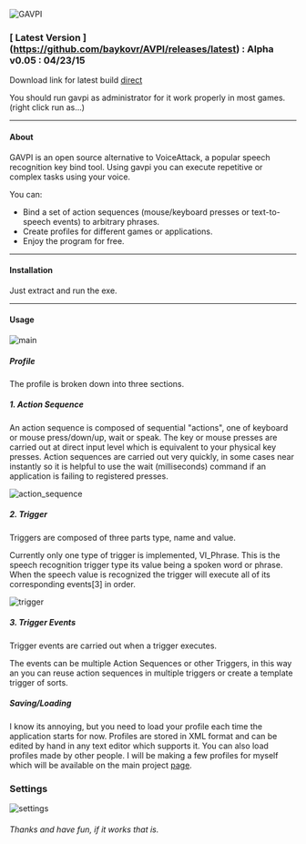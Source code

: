 ![GAVPI](https://raw.githubusercontent.com/baykovr/AVPI/master/img/gavpi.png)

### [ Latest Version ] (https://github.com/baykovr/AVPI/releases/latest)  : Alpha v0.05 : 04/23/15

Download link for latest build [direct](https://github.com/baykovr/AVPI/releases/download/0.05/GAVPI_v0.05.zip)

You should run gavpi as administrator for it work properly in most games. (right click run as...)

*** 

#### About

GAVPI is an open source alternative to VoiceAttack, a popular speech recognition key bind tool. Using gavpi you can execute repetitive or complex tasks using your voice.

You can:
+ Bind a set of action sequences (mouse/keyboard presses or text-to-speech events) to arbitrary phrases.
+ Create profiles for different games or applications.
+ Enjoy the program for free.

***

#### Installation

Just extract and run the exe.

***

#### Usage

![main](https://raw.githubusercontent.com/baykovr/AVPI/master/img/main.PNG)

##### Profile
The profile is broken down into three sections.

##### 1. Action Sequence

An action sequence is composed of sequential "actions", one of keyboard or mouse press/down/up, wait or speak. The key or mouse presses are carried out at direct input level which is equivalent to your physical key presses. Action sequences are carried out very quickly, in some cases near instantly so it is helpful to use the wait (milliseconds) command if an application is failing to registered presses.

![action_sequence](https://raw.githubusercontent.com/baykovr/AVPI/master/img/actionsequenceeditor.PNG)

##### 2. Trigger 

Triggers are composed of three parts type, name and value.

Currently only one type of trigger is implemented, VI_Phrase. This is the speech recognition trigger type its value being a spoken word or phrase.
When the speech value is recognized the trigger will execute all of its corresponding events[3] in order.

![trigger](https://cloud.githubusercontent.com/assets/6128886/3487779/f40bece6-04a1-11e4-9142-adba700010e8.PNG)

##### 3. Trigger Events

Trigger events are carried out when a trigger executes. 

The events can be multiple Action Sequences or other Triggers, in this way an you can reuse action sequences in multiple triggers or create a template trigger of sorts.

##### Saving/Loading

I know its annoying, but you need to load your profile each time the application starts for now. Profiles are stored in XML format and can be edited by hand in any text editor which supports it. You can also load profiles made by other people. I will be making a few profiles for myself which will be available on the main project [page](https://github.com/baykovr/AVPI).

### Settings

![settings](https://raw.githubusercontent.com/baykovr/AVPI/master/img/settings.png)

###### Thanks and have fun, if it works that is.
